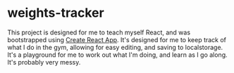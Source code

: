 # weights-tracker

This project is designed for me to teach myself React, and was bootstrapped using [Create React App](https://github.com/facebookincubator/create-react-app). It's designed for me to keep track of what I do in the gym, allowing for easy editing, and saving to localstorage. It's a playground for me to work out what I'm doing, and learn as I go along. It's probably very messy.
